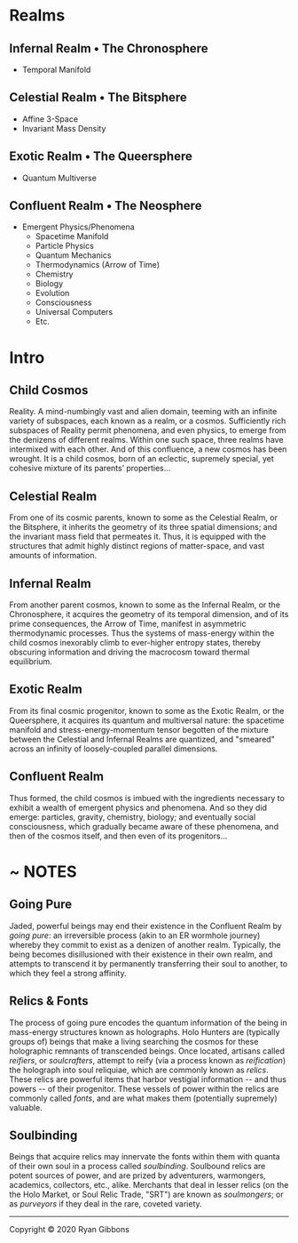 # Realms
  
## Infernal Realm &bull; The Chronosphere 
  
- Temporal Manifold
  
## Celestial Realm &bull; The Bitsphere
  
- Affine 3-Space
- Invariant Mass Density
  
## Exotic Realm &bull; The Queersphere 
  
- Quantum Multiverse
  
## Confluent Realm &bull; The Neosphere 
  
- Emergent Physics/Phenomena
  - Spacetime Manifold
  - Particle Physics
  - Quantum Mechanics
  - Thermodynamics (Arrow of Time)
  - Chemistry
  - Biology
  - Evolution
  - Consciousness
  - Universal Computers
  - Etc.
  
# Intro
  
## Child Cosmos
  
Reality. A mind-numbingly vast and alien domain, teeming with an infinite variety of subspaces, each known as a realm, or a cosmos. Sufficiently rich subspaces of Reality permit phenomena, and even physics, to emerge from the denizens of different realms. Within one such space, three realms have intermixed with each other. And of this confluence, a new cosmos has been wrought. It is a child cosmos, born of an eclectic, supremely special, yet cohesive mixture of its parents’ properties...
  
## Celestial Realm
  
From one of its cosmic parents, known to some as the Celestial Realm, or the Bitsphere, it inherits the geometry of its three spatial dimensions; and the invariant mass field that permeates it. Thus, it is equipped with the structures that admit highly distinct regions of matter-space, and vast amounts of information.
  
## Infernal Realm
  
From another parent cosmos, known to some as the Infernal Realm, or the Chronosphere, it acquires the geometry of its temporal dimension, and of its prime consequences, the Arrow of Time, manifest in asymmetric thermodynamic processes. Thus the systems of mass-energy within the child cosmos inexorably climb to ever-higher entropy states, thereby obscuring information and driving the macrocosm toward thermal equilibrium.
  
## Exotic Realm
  
From its final cosmic progenitor, known to some as the Exotic Realm, or the Queersphere, it acquires its quantum and multiversal nature: the spacetime manifold and stress-energy-momentum tensor begotten of the mixture between the Celestial and Infernal Realms are quantized, and "smeared" across an infinity of loosely-coupled parallel dimensions.  
  
## Confluent Realm
Thus formed, the child cosmos is imbued with the ingredients necessary to exhibit a wealth of emergent physics and phenomena. And so they did emerge: particles, gravity, chemistry, biology; and eventually social consciousness, which gradually became aware of these phenomena, and then of the cosmos itself, and then even of its progenitors...
  
# ~ NOTES
  
## Going Pure
  
Jaded, powerful beings may end their existence in the Confluent Realm by _going pure_: an irreversible process (akin to an ER wormhole journey) whereby they commit to exist as a denizen of another realm. Typically, the being becomes disillusioned with their existence in their own realm, and attempts to transcend it by permanently transferring their soul to another, to which they feel a strong affinity.
  
## Relics & Fonts
  
The process of going pure encodes the quantum information of the being in mass-energy structures known as holographs.  Holo Hunters are (typically groups of) beings that make a living searching the cosmos for these holographic remnants of transcended beings. Once located, artisans called _reifiers_, or _soulcrafters_, attempt to reify (via a process known as _reification_) the holograph into soul reliquiae, which are commonly known as _relics_. These relics are powerful items that harbor vestigial information -- and thus powers -- of their progenitor. These vessels of power within the relics are commonly called _fonts_, and are what makes them (potentially supremely) valuable.
  
## Soulbinding
  
Beings that acquire relics may innervate the fonts within them with quanta of their own soul in a process called _soulbinding_. Soulbound relics are potent sources of power, and are prized by adventurers, warmongers, academics, collectors, etc., alike. Merchants that deal in lesser relics (on the the Holo Market, or Soul Relic Trade, "SRT") are known as _soulmongers_; or as _purveyors_ if they deal in the rare, coveted variety.
  
------
Copyright © 2020 Ryan Gibbons  